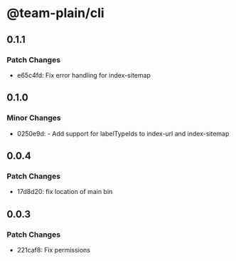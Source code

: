 # @team-plain/cli

## 0.1.1

### Patch Changes

- e65c4fd: Fix error handling for index-sitemap

## 0.1.0

### Minor Changes

- 0250e9d: - Add support for labelTypeIds to index-url and index-sitemap

## 0.0.4

### Patch Changes

- 17d8d20: fix location of main bin

## 0.0.3

### Patch Changes

- 221caf8: Fix permissions
